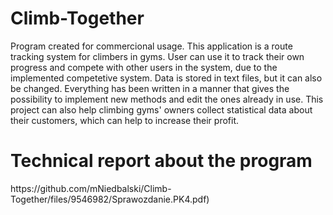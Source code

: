 # Climb-Together
Program created for commercional usage. This application is a route tracking system for climbers in gyms. User can use it to track their own progress and compete with other users in the system, due to the implemented competetive system. Data is stored in text files, but it can also be changed. Everything has been written in a manner that gives the possibility to implement new methods and edit the ones already in use. This project can also help climbing gyms' owners collect statistical data about their customers, which can help to increase their profit.

<h1> Technical report about the program </h1>
https://github.com/mNiedbalski/Climb-Together/files/9546982/Sprawozdanie.PK4.pdf)

